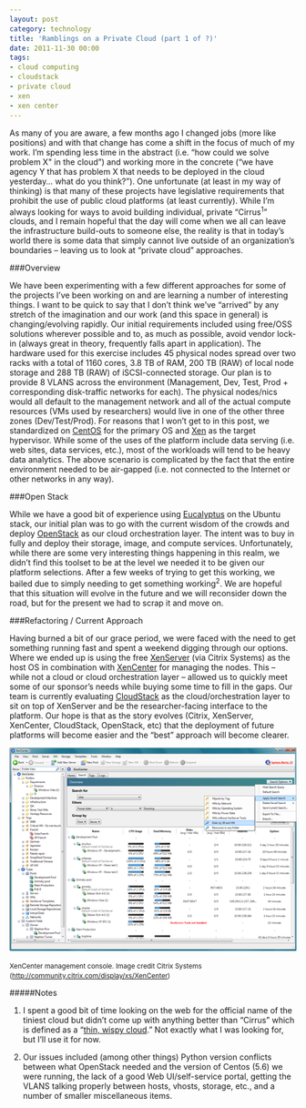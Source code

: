 ```yaml
---
layout: post
category: technology
title: 'Ramblings on a Private Cloud (part 1 of ?)'
date: 2011-11-30 00:00
tags:
- cloud computing
- cloudstack
- private cloud
- xen
- xen center
---
```

As many of you are aware, a few months ago I changed jobs (more like positions) and with that change has come a shift
in the focus of much of my work. I’m spending less time in the abstract (i.e. “how could we solve problem X" in the
cloud”) and working more in the concrete (“we have agency Y that has problem X that needs to be deployed in the cloud
yesterday… what do you think?”). One unfortunate (at least in my way of thinking) is that many of these projects have
legislative requirements that prohibit the use of public cloud platforms (at least currently). While I’m always
looking for ways to avoid building individual, private “Cirrus<sup>1</sup>” clouds, and I remain hopeful that the day will come
when we all can leave the infrastructure build-outs to someone else, the reality is that in today’s world there is
some data that simply cannot live outside of an organization’s boundaries – leaving us to look at “private cloud”
approaches.

###Overview

We have been experimenting with a few different approaches for some of the projects I’ve been working on and are
learning a number of interesting things. I want to be quick to say that I don’t think we’ve “arrived” by any stretch
of the imagination and our work (and this space in general) is changing/evolving rapidly. Our initial requirements
included using free/OSS solutions wherever possible and to, as much as possible, avoid vendor lock-in (always great
in theory, frequently falls apart in application). The hardware used for this exercise includes 45 physical nodes
spread over two racks with a total of 1160 cores, 3.8 TB of RAM, 200 TB (RAW) of local node storage and 288 TB
(RAW) of iSCSI-connected storage. Our plan is to provide 8 VLANS across the environment (Management, Dev, Test,
Prod + corresponding disk-traffic networks for each). The physical nodes/nics would all default to the management
network and all of the actual compute resources (VMs used by researchers) would live in one of the other three
zones (Dev/Test/Prod). For reasons that I won’t get to in this post, we standardized on [CentOS](http://centos.org/) for the primary OS
and [Xen](http://xen.org/) as the target hypervisor. While some of the uses of the platform include data serving (i.e. web sites, data
services, etc.), most of the workloads will tend to be heavy data analytics. The above scenario is complicated by
the fact that the entire environment needed to be air-gapped (i.e. not connected to the Internet or other networks
in any way).

###Open Stack

While we have a good bit of experience using [Eucalyptus](http://www.eucalyptus.com/) on the Ubuntu stack, our
initial plan was to go with the current wisdom of the crowds and deploy [OpenStack](http://openstack.com/) as our
cloud orchestration layer. The intent was to buy in fully and deploy their storage, image, and compute services.
Unfortunately, while there are some very interesting things happening in this realm, we didn’t find this toolset
to be at the level we needed it to be given our platform selections. After a few weeks of trying to get this
working, we bailed due to simply needing to get something working<sup>2</sup>. We are hopeful that this situation
will evolve in the future and we will reconsider down the road, but for the present we had to scrap it and move on.

###Refactoring / Current Approach

Having burned a bit of our grace period, we were faced with the need to get something running fast and spent a
weekend digging through our options. Where we ended up is using the free
[XenServer](http://www.citrix.com/English/ps2/products/product.asp?contentID=683148) (via Citrix Systems) as the
host OS in combination with [XenCenter](http://community.citrix.com/xencenter) for managing the nodes. This –
while not a cloud or cloud orchestration layer – allowed us to quickly meet some of our sponsor’s needs while
buying some time to fill in the gaps. Our team is currently evaluating [CloudStack](http://cloudstack.org/) as
the cloud/orchestration layer to sit on top of XenServer and be the researcher-facing interface to the platform.
Our hope is that as the story evolves (Citrix, XenServer, XenCenter, CloudStack, OpenStack, etc) that the
deployment of future platforms will become easier and the “best” approach will become clearer.

<img alt='XenCenter' src='/images/xencenter.png' class='blogimage img-responsive'>

<small>XenCenter management console. Image credit Citrix Systems (<http://community.citrix.com/display/xs/XenCenter>)</small>


#####Notes
1. I spent a good bit of time looking on the web for the official name of the tiniest cloud but didn’t come up
with anything better than “Cirrus” which is defined as a “[thin, wispy cloud](http://en.wikipedia.org/wiki/Cirrus_cloud).”
Not exactly what I was looking for, but I’ll use it for now.

2. Our issues included (among other things) Python version conflicts between what OpenStack needed and the
version of Centos (5.6) we were running, the lack of a good Web UI/self-service portal, getting the VLANS
talking properly between hosts, vhosts, storage, etc., and a number of smaller miscellaneous items.

